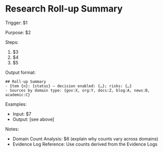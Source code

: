<!-- $1 = trigger phrase (e.g., "/roll-up") -->
<!-- $2 = purpose statement (e.g., "Summarize per-item statuses, enabled decisions, unresolved risks, and count sources by domain type") -->
<!-- $3 = step 1 description (e.g., "Aggregate Conversation State Updates from prior items") -->
<!-- $4 = step 2 description (e.g., "Produce per-item status lines and decisions") -->
<!-- $5 = step 3 description (e.g., "Tally sources by domain type: gov, org, docs, blog, news, academic") -->
<!-- $6 = output format template (e.g., the code block below) -->
<!-- $7 = example input (e.g., "/roll-up from items 1–3") -->

# Research Roll-up Summary

Trigger: $1

Purpose: $2

Steps:
1. $3
2. $4
3. $5

Output format:
```
## Roll-up Summary
- Item {n}: {status} — decision enabled: {…}; risks: {…}
- Sources by domain type: {gov:X, org:Y, docs:Z, blog:A, news:B, academic:C}
```

Examples:
- Input: $7
- Output: [see above]

Notes:
- Domain Count Analysis: $6 (explain why counts vary across domains)
- Evidence Log Reference: Use counts derived from the Evidence Logs
